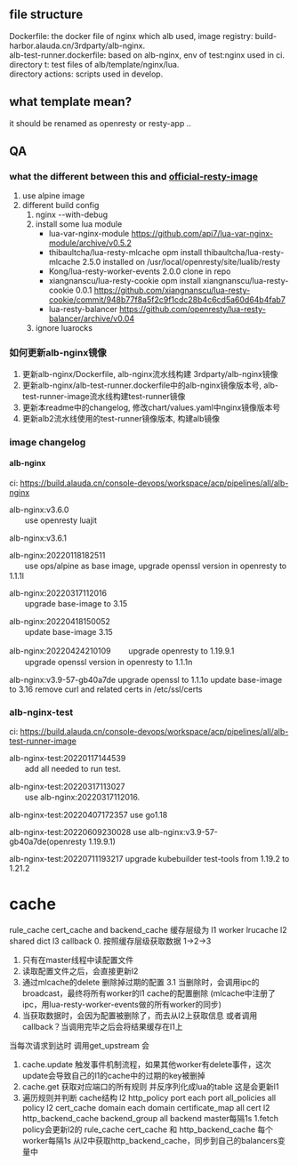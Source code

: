 ## file structure
Dockerfile: the docker file of nginx which alb used, image registry: build-harbor.alauda.cn/3rdparty/alb-nginx.  
alb-test-runner.dockerfile: based on alb-nginx, env of test:nginx used in ci.  
directory t: test files of alb/template/nginx/lua.  
directory actions: scripts used in develop.  

## what template mean?
it should be renamed as openresty or resty-app ..
## QA
### what the different between this and [official-resty-image](https://github.com/openresty/docker-openresty/blob/59d43df176d2635f7fe429c58ffd0f307580614e/alpine/Dockerfile)
1. use alpine image
2. different build config
	1. nginx --with-debug
	2. install some lua module
		* lua-var-nginx-module            https://github.com/api7/lua-var-nginx-module/archive/v0.5.2
		* thibaultcha/lua-resty-mlcache   opm install thibaultcha/lua-resty-mlcache    2.5.0       installed on /usr/local/openresty/site/lualib/resty
        * Kong/lua-resty-worker-events    2.0.0 clone in repo
		* xiangnanscu/lua-resty-cookie    opm install xiangnanscu/lua-resty-cookie     0.0.1 https://github.com/xiangnanscu/lua-resty-cookie/commit/948b77f8a5f2c9f1cdc28b4c6cd5a60d64b4fab7
		* lua-resty-balancer              https://github.com/openresty/lua-resty-balancer/archive/v0.04
	3. ignore luarocks
### 如何更新alb-nginx镜像
1. 更新alb-nginx/Dockerfile, alb-nginx流水线构建 3rdparty/alb-nginx镜像
2. 更新alb-nginx/alb-test-runner.dockerfile中的alb-nginx镜像版本号, alb-test-runner-image流水线构建test-runner镜像
3. 更新本readme中的changelog, 修改chart/values.yaml中nginx镜像版本号
4. 更新alb2流水线使用的test-runner镜像版本, 构建alb镜像

### image changelog
#### alb-nginx
ci: https://build.alauda.cn/console-devops/workspace/acp/pipelines/all/alb-nginx 

alb-nginx:v3.6.0    
　　use openresty luajit

alb-nginx:v3.6.1

alb-nginx:20220118182511  
　　use ops/alpine as base image, upgrade openssl version in openresty to 1.1.1l

alb-nginx:20220317112016  
　　upgrade base-image to 3.15

alb-nginx:20220418150052  
　　update base-image 3.15

alb-nginx:20220424210109
　　upgrade openresty to 1.19.9.1  
　　upgrade openssl version in openresty to 1.1.1n

alb-nginx:v3.9-57-gb40a7de
    upgrade openssl to 1.1.1o
    update base-image to 3.16
    remove curl and related certs in /etc/ssl/certs

### alb-nginx-test
ci: https://build.alauda.cn/console-devops/workspace/acp/pipelines/all/alb-test-runner-image

alb-nginx-test:20220117144539  
　　add all needed to run test.

alb-nginx-test:20220317113027  
　　use alb-nginx:20220317112016.

alb-nginx-test:20220407172357
    use go1.18

alb-nginx-test:20220609230028
    use alb-nginx:v3.9-57-gb40a7de(openresty 1.19.9.1)

alb-nginx-test:20220711193217
    upgrade kubebuilder test-tools from 1.19.2 to 1.21.2

# cache
rule_cache cert_cache and backend_cache
缓存层级为
l1 worker lrucache
l2 shared dict
l3 callback
0. 按照缓存层级获取数据 1->2->3
1. 只有在master线程中读配置文件
2. 读取配置文件之后，会直接更新l2
3. 通过mlcache的delete 删除掉过期的配置
3.1 当删除时，会调用ipc的broadcast，最终将所有worker的l1 cache的配置删除 (mlcache中注册了ipc，用lua-resty-worker-events做的所有worker的同步)
4. 当获取数据时，会因为配置被删除了，而去从l2上获取信息 或者调用callback？当调用完毕之后会将结果缓存在l1上

当每次请求到达时 调用get_upstream 会
1. cache.update 触发事件机制流程，如果其他worker有delete事件，这次update会导致自己的l1的cache中的过期的key被删掉 
2. cache.get 获取对应端口的所有规则 并反序列化成lua的table 这是会更新l1
3. 遍历规则并判断
cache结构
l2 http_policy 
    port           each port
    all_policies   all policy
l2 cert_cache 
    domain         each domain
    certificate_map all cert
l2 http_backend_cache
    backend_group all backend
master每隔1s
1.fetch policy会更新l2的 rule_cache cert_cache 和 http_backend_cache 
每个worker每隔1s
从l2中获取http_backend_cache，同步到自己的balancers变量中